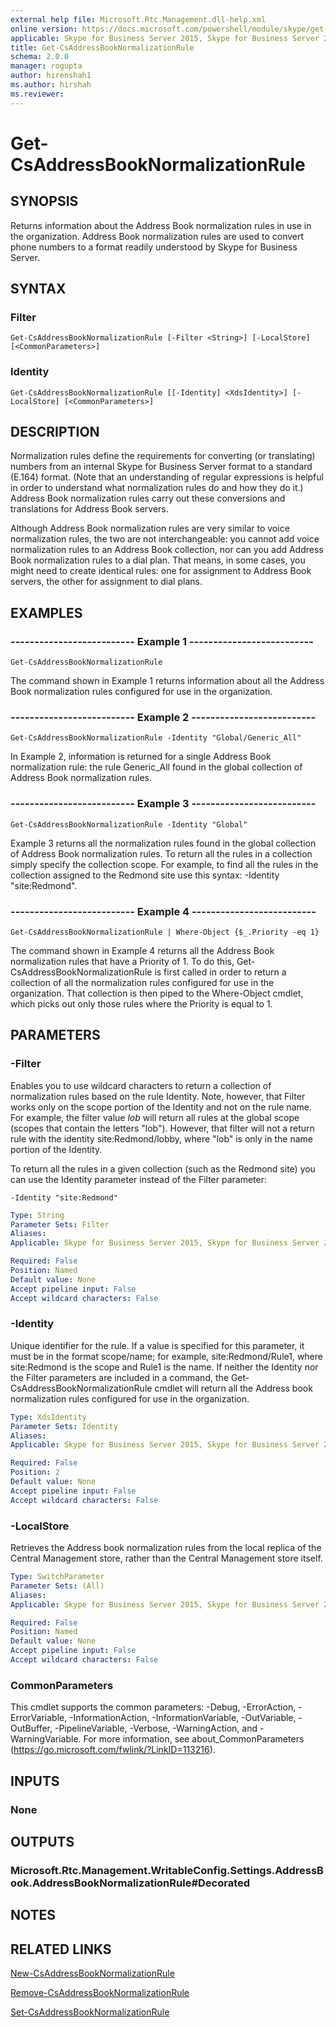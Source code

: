 ```yaml
---
external help file: Microsoft.Rtc.Management.dll-help.xml
online version: https://docs.microsoft.com/powershell/module/skype/get-csaddressbooknormalizationrule
applicable: Skype for Business Server 2015, Skype for Business Server 2019
title: Get-CsAddressBookNormalizationRule
schema: 2.0.0
manager: rogupta
author: hirenshah1
ms.author: hirshah
ms.reviewer:
---
```


# Get-CsAddressBookNormalizationRule

## SYNOPSIS
Returns information about the Address Book normalization rules in use in the organization.
Address Book normalization rules are used to convert phone numbers to a format readily understood by Skype for Business Server.

## SYNTAX

### Filter
```
Get-CsAddressBookNormalizationRule [-Filter <String>] [-LocalStore] [<CommonParameters>]
```

### Identity
```
Get-CsAddressBookNormalizationRule [[-Identity] <XdsIdentity>] [-LocalStore] [<CommonParameters>]
```

## DESCRIPTION
Normalization rules define the requirements for converting (or translating) numbers from an internal Skype for Business Server format to a standard (E.164) format.
(Note that an understanding of regular expressions is helpful in order to understand what normalization rules do and how they do it.) Address Book normalization rules carry out these conversions and translations for Address Book servers.

Although Address Book normalization rules are very similar to voice normalization rules, the two are not interchangeable: you cannot add voice normalization rules to an Address Book collection, nor can you add Address Book normalization rules to a dial plan.
That means, in some cases, you might need to create identical rules: one for assignment to Address Book servers, the other for assignment to dial plans.

## EXAMPLES

### -------------------------- Example 1 --------------------------
```
Get-CsAddressBookNormalizationRule
```

The command shown in Example 1 returns information about all the Address Book normalization rules configured for use in the organization.

### -------------------------- Example 2 --------------------------
```
Get-CsAddressBookNormalizationRule -Identity "Global/Generic_All"
```

In Example 2, information is returned for a single Address Book normalization rule: the rule Generic_All found in the global collection of Address Book normalization rules.

### -------------------------- Example 3 --------------------------
```
Get-CsAddressBookNormalizationRule -Identity "Global"
```

Example 3 returns all the normalization rules found in the global collection of Address Book normalization rules.
To return all the rules in a collection simply specify the collection scope.
For example, to find all the rules in the collection assigned to the Redmond site use this syntax: -Identity "site:Redmond".

### -------------------------- Example 4 --------------------------
```
Get-CsAddressBookNormalizationRule | Where-Object {$_.Priority -eq 1}
```

The command shown in Example 4 returns all the Address Book normalization rules that have a Priority of 1.
To do this, Get-CsAddressBookNormalizationRule is first called in order to return a collection of all the normalization rules configured for use in the organization.
That collection is then piped to the Where-Object cmdlet, which picks out only those rules where the Priority is equal to 1.


## PARAMETERS

### -Filter
Enables you to use wildcard characters to return a collection of normalization rules based on the rule Identity.
Note, however, that Filter works only on the scope portion of the Identity and not on the rule name.
For example, the filter value *lob* will return all rules at the global scope (scopes that contain the letters "lob").
However, that filter will not a return rule with the identity site:Redmond/lobby, where "lob" is only in the name portion of the Identity.

To return all the rules in a given collection (such as the Redmond site) you can use the Identity parameter instead of the Filter parameter:

`-Identity "site:Redmond"`

```yaml
Type: String
Parameter Sets: Filter
Aliases: 
Applicable: Skype for Business Server 2015, Skype for Business Server 2019

Required: False
Position: Named
Default value: None
Accept pipeline input: False
Accept wildcard characters: False
```

### -Identity
Unique identifier for the rule.
If a value is specified for this parameter, it must be in the format scope/name; for example, site:Redmond/Rule1, where site:Redmond is the scope and Rule1 is the name.
If neither the Identity nor the Filter parameters are included in a command, the Get-CsAddressBookNormalizationRule cmdlet will return all the Address book normalization rules configured for use in the organization.

```yaml
Type: XdsIdentity
Parameter Sets: Identity
Aliases: 
Applicable: Skype for Business Server 2015, Skype for Business Server 2019

Required: False
Position: 2
Default value: None
Accept pipeline input: False
Accept wildcard characters: False
```

### -LocalStore
Retrieves the Address book normalization rules from the local replica of the Central Management store, rather than the Central Management store itself.

```yaml
Type: SwitchParameter
Parameter Sets: (All)
Aliases: 
Applicable: Skype for Business Server 2015, Skype for Business Server 2019

Required: False
Position: Named
Default value: None
Accept pipeline input: False
Accept wildcard characters: False
```

### CommonParameters
This cmdlet supports the common parameters: -Debug, -ErrorAction, -ErrorVariable, -InformationAction, -InformationVariable, -OutVariable, -OutBuffer, -PipelineVariable, -Verbose, -WarningAction, and -WarningVariable. For more information, see about_CommonParameters (https://go.microsoft.com/fwlink/?LinkID=113216).


## INPUTS

### None


## OUTPUTS

### Microsoft.Rtc.Management.WritableConfig.Settings.AddressBook.AddressBookNormalizationRule#Decorated


## NOTES


## RELATED LINKS

[New-CsAddressBookNormalizationRule](New-CsAddressBookNormalizationRule.md)

[Remove-CsAddressBookNormalizationRule](Remove-CsAddressBookNormalizationRule.md)

[Set-CsAddressBookNormalizationRule](Set-CsAddressBookNormalizationRule.md)

